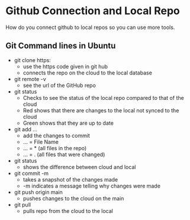 # Github Connection and Local Repo

How do you connect github to local repos so you can use more tools.

## Git Command lines in Ubuntu

- git clone https:
  - use the https code given in git hub
  - connects the repo on the cloud to the local database
- git remote -v
  - see the url of the GitHub repo
- git status
  - Checks to see the status of the local repo compared to that of the cloud
  - Red shows that there are changes to the local not synced to the cloud
  - Green shows that they are up to date
- git add ...
  - add the changes to commit
  - ... = File Name
  - ... = * (all files in the repo)
  - ... = . (all files that were changed)
- git status
  - shows the difference between cloud and local
- git commit -m
  - takes a snapshot of the changes made
  - -m indicates a message telling why changes were made
- git push origin main
  - pushes changes to the cloud on the main
- git pull
  - pulls repo from the cloud to the local

